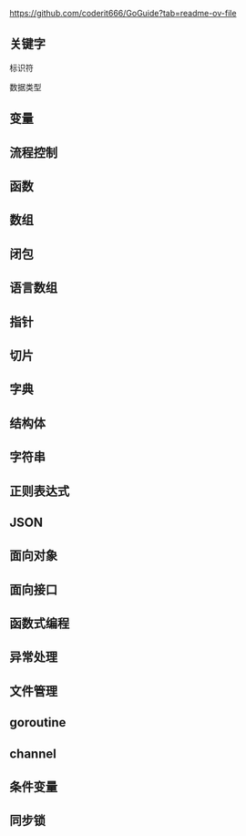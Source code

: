 https://github.com/coderit666/GoGuide?tab=readme-ov-file
## 关键字

标识符

数据类型

## 变量

## 流程控制

## 函数

## 数组

## 闭包

## 语言数组

## 指针

## 切片

## 字典

## 结构体

## 字符串

## 正则表达式

## JSON

## 面向对象

## 面向接口

## 函数式编程

## 异常处理

## 文件管理

## goroutine

## channel

## 条件变量

## 同步锁